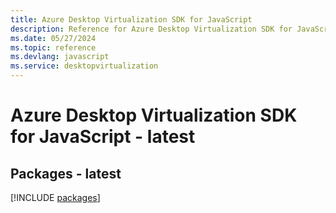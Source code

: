```yaml
---
title: Azure Desktop Virtualization SDK for JavaScript
description: Reference for Azure Desktop Virtualization SDK for JavaScript
ms.date: 05/27/2024
ms.topic: reference
ms.devlang: javascript
ms.service: desktopvirtualization
---
```

# Azure Desktop Virtualization SDK for JavaScript - latest
## Packages - latest
[!INCLUDE [packages](desktop-virtualization-index.md)]